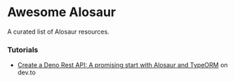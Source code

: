 # Awesome Alosaur
A curated list of Alosaur resources.

### Tutorials

- [Create a Deno Rest API: A promising start with Alosaur and TypeORM](https://dev.to/hugoblanc/create-a-deno-rest-api-a-promising-start-with-alosaur-and-typeorm-n28) on dev.to